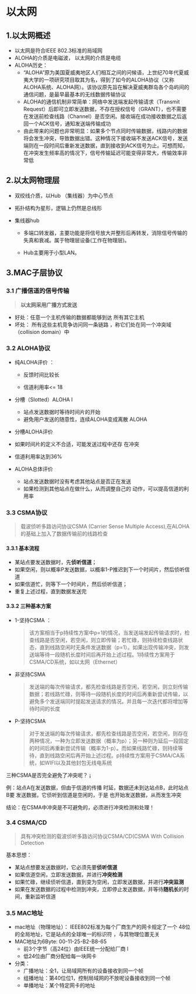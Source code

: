 # 以太网



## 1.以太网概述

* 以太网是符合IEEE 802.3标准的局域网 
* ALOHA的介质是电磁波， 以太网的介质是电缆
* ALOHA历史：
  * “ALOHA”原为美国夏威夷地区人们相互之间的问候语，上世纪70年代夏威夷大学的一项研究项目取其为名，得到了如今的ALOHA协议（又称ALOHA系统、ALOHA网）。该协议原先旨在解决夏威夷群岛各个岛屿间的通信问题，是最早最基本的无线数据传输协议
  * ALOHA的通信机制非常简单：网络中发送端发起传输请求（Transmit Request）后即可立即发送数据，不存在授权信号（GRANT），也不需要在发送前检查线路（Channel）是否空闲。接收端在成功接收数据之后返回一个ACK信号，通知发送端传输成功
  * 由此带来的问题也非常明显：如果多个节点同时传输数据，线路内的数据将会发生冲突，导致数据出错。这种情况下接收端不发送ACK信号，发送端则在一段时间后重新发送数据，直到接收到ACK信号为止。可想而知，在冲突发生频率高的情况下，信号传输延迟可能变得非常大，传输效率非常低



## 2.以太网物理层

* 双绞线介质，以Hub （集线器）为中心节点
* 拓扑结构为星形，逻辑上仍然是总线形

* 集线器hub

  * 多端口转发器，主要功能是将信号放大并整形后再转发，消除信号传输的失真和衰减。属于物理层设备(工作在物理层)。

  * Hub主要用于小型LAN。



## 3.MAC子层协议

### 3.1 广播信道的信号传输

> **以太网采用广播方式发送**

* 好处：任意一个主机传输的数据都能够到达 所有其它主机 
*  坏处： 所有这些主机竞争访问同一条链路 ，称它们处在同一个冲突域（collision  domain）中

### 3.2 ALOHA协议

* 纯ALOHA评价 ：

  * 反馈时间比较长 

  * 信道利用率<= 18

* 分槽（Slotted）ALOHA l

  * 站点发送数据时等待时间片的开始 
  *  避免用户发送的随意性，连续ALOHA变成离散 ALOHA 

*  分槽ALOHA评价 

  *  如果时间片的定义不合适，可能发送过程中还存 在冲突 
  *  信道利用率达到36% 

* ALOHA总体评价 

  * 站点发送数据时没有考虑其他站点是否正在发送 
  * 如果检测到其他站点在做什么，从而调整自己的 动作，可以提高信道的利用率

### 3.3 CSMA协议

> 载波侦听多路访问协议CSMA (Carrier Sense Multiple Access),在ALOHA的基础上加入了数据传输前的线路检查

#### 3.3.1 基本流程

* 某站点要发送数据时，先**侦听信道**；
* 如果空闲，则以概率P发送数据，以概率1-P推迟到下一个时间片，然后侦听信道
* 如果信道忙，则等下一个时间片，然后侦听信道；
* 重复上述过程，直到数据发送完

#### 3.3.2 三种基本方案

* 1-坚持CSMA  ：

  > 该方案相当于p持续性方案中p=1的情况，当发送端发起传输请求时，检查线路是否空闲，若空闲，则立即传输；若忙碌，则持续检查线路状态，直到线路空闲时无条件发送数据（p=1）。如果出现传输冲突，则发送端等待一段随机长度时间后再开始上述过程。1持续性方案用于CSMA/CD系统，如以太网（Ethernet）

* 非坚持CSMA 

  > 发送端的每次传输请求，都先检查线路是否空闲，若空闲，则立刻传输数据；若线路忙碌，则等待一段随机长度的时间后再重新尝试传输，以避免多个发送端同时提起发送请求的情况。并且每一次迭代都将增加等待时间的长度

* P-坚持CSMA 

  > 对于发送端的每次传输请求，都先检查线路是否空闲，若空闲，则存在两种情况，一种为立即发送数据（概率为p）；另一种则为延后一段固定的时间后再重新尝试传输（概率为1-p）。而如果线路忙碌，则持续等待，直到线路空闲后再开始上述过程。p持续性方案用于CSMA/CA系统，如WIFI以及其他封包无线电系统


三种CSMA是否完全避免了冲突呢？ ¡

例：站点A在发送数据，但由于信道的传播 时延，数据还未到达站点B，此时站点B要 发送数据，它侦听到信道是空闲的，于是 也开始发送数据，从而发生冲突

结论：在CSMA中冲突是不可避免的，必须进行冲突检测和处理！

### 3.4 CSMA/CD

> 具有冲突检测的载波侦听多路访问协议CSMA/CD(CSMA With Collision Detection

基本思想：

* 某站点想要发送数据时，它必须先要**侦听信道**
* 如果信道空闲，立即发送数据，并进行**冲突检测**
* 如果忙碌，继续侦听信道，直到变为空闲，立即发送数据，并进行**冲突监测**
* 如果在发送数据的过程中检测到冲突，立即停止发送数据，并等待**随机长**的时间，重新监听信道

### 3.5 MAC地址

* mac地址（物理地址）： IEEE802标准为每个厂商生产的网卡规定了一个 48位的全局地址，它是站点的全球唯一的标识符 ，与其物理位置无关
* MAC地址为6Byte: 00-11-25-B2-B8-65 
  *  前3个字节（高24位）由IEEE统一分配给厂商 l
  * 低24位由厂商分配给每一块网卡
* 分类：
  * 广播地址：全1，让局域网所有的设备接收到同一个帧
  * 组播地址：第40位位1，控制局域网的不放呢设备接收到同一个帧
  * 单播地址：某个特定网卡的地址
